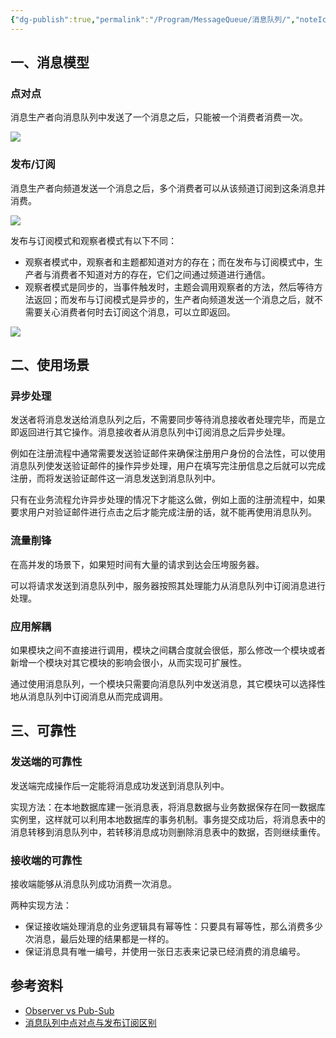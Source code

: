 ```yaml
---
{"dg-publish":true,"permalink":"/Program/MessageQueue/消息队列/","noteIcon":""}
---
```




## 一、消息模型

### 点对点

消息生产者向消息队列中发送了一个消息之后，只能被一个消费者消费一次。

![](/img/user/z-attchements/media/image-20191212011250613.webp)

### 发布/订阅

消息生产者向频道发送一个消息之后，多个消费者可以从该频道订阅到这条消息并消费。

![](/img/user/z-attchements/media/image-20191212011410374.webp)

发布与订阅模式和观察者模式有以下不同：

- 观察者模式中，观察者和主题都知道对方的存在；而在发布与订阅模式中，生产者与消费者不知道对方的存在，它们之间通过频道进行通信。
- 观察者模式是同步的，当事件触发时，主题会调用观察者的方法，然后等待方法返回；而发布与订阅模式是异步的，生产者向频道发送一个消息之后，就不需要关心消费者何时去订阅这个消息，可以立即返回。

![](/img/user/z-attchements/media/image-20191212011410374.webp)

## 二、使用场景

### 异步处理

发送者将消息发送给消息队列之后，不需要同步等待消息接收者处理完毕，而是立即返回进行其它操作。消息接收者从消息队列中订阅消息之后异步处理。

例如在注册流程中通常需要发送验证邮件来确保注册用户身份的合法性，可以使用消息队列使发送验证邮件的操作异步处理，用户在填写完注册信息之后就可以完成注册，而将发送验证邮件这一消息发送到消息队列中。

只有在业务流程允许异步处理的情况下才能这么做，例如上面的注册流程中，如果要求用户对验证邮件进行点击之后才能完成注册的话，就不能再使用消息队列。

### 流量削锋

在高并发的场景下，如果短时间有大量的请求到达会压垮服务器。

可以将请求发送到消息队列中，服务器按照其处理能力从消息队列中订阅消息进行处理。

### 应用解耦

如果模块之间不直接进行调用，模块之间耦合度就会很低，那么修改一个模块或者新增一个模块对其它模块的影响会很小，从而实现可扩展性。

通过使用消息队列，一个模块只需要向消息队列中发送消息，其它模块可以选择性地从消息队列中订阅消息从而完成调用。

## 三、可靠性

### 发送端的可靠性

发送端完成操作后一定能将消息成功发送到消息队列中。

实现方法：在本地数据库建一张消息表，将消息数据与业务数据保存在同一数据库实例里，这样就可以利用本地数据库的事务机制。事务提交成功后，将消息表中的消息转移到消息队列中，若转移消息成功则删除消息表中的数据，否则继续重传。

### 接收端的可靠性

接收端能够从消息队列成功消费一次消息。

两种实现方法：

- 保证接收端处理消息的业务逻辑具有幂等性：只要具有幂等性，那么消费多少次消息，最后处理的结果都是一样的。
- 保证消息具有唯一编号，并使用一张日志表来记录已经消费的消息编号。

## 参考资料

- [Observer vs Pub-Sub](http://developers-club.com/posts/270339/)
- [消息队列中点对点与发布订阅区别](https://blog.csdn.net/lizhitao/article/details/47723105)
